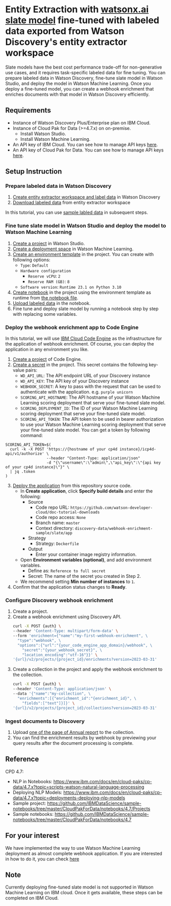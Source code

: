 # Entity Extraction with [watsonx.ai slate model](https://www.ibm.com/blog/introducing-the-technology-behind-watsonx-ai/) fine-tuned with labeled data exported from Watson Discovery's entity extractor workspace

Slate models have the best cost performance trade-off for non-generative use cases, and it requires task-specific labeled data for fine tuning. You can prepare labeled data in Watson Discovery, fine-tune slate model in Watson Studio, and deploy the model in Watson Machine Learning. Once you deploy a fine-tuned model, you can create a webhook enrichment that enriches documents with that model in Watson Discovery efficiently.

## Requirements

- Instance of Watson Discovery Plus/Enterprise plan on IBM Cloud.
- Instance of Cloud Pak for Data (>=4.7.x) on on-premise.
  - Install Watson Studio.
  - Install Watson Machine Learning.
- An API key of IBM Cloud. You can see how to manage API keys [here](https://cloud.ibm.com/docs/account?topic=account-manapikey).
- An API key of Cloud Pak for Data. You can see how to manage API keys [here](https://www.ibm.com/docs/en/cloud-paks/1.0?topic=users-generating-api-keys-authentication).

## Setup Instruction

### Prepare labeled data in Watson Discovery

1. [Create entity extractor workspace and label data](https://cloud.ibm.com/docs/discovery-data?topic=discovery-data-entity-extractor#entity-extractor-export-label) in Watson Discovery
2. [Download labeled data](https://cloud.ibm.com/docs/discovery-data?topic=discovery-data-entity-extractor#entity-extractor-export-label) from entity extractor workspace

In this tutorial, you can use [sample labled data](data/Financial+demo+extractor-labeled_data.zip) in subsequent steps.

### Fine tune slate model in Watson Studio and deploy the model to Watson Machine Learning

1. [Create a project](https://www.ibm.com/docs/en/cloud-paks/cp-data/4.7.x?topic=projects-creating-project) in Watson Studio.
2. [Create a deployment space](https://www.ibm.com/docs/en/cloud-paks/cp-data/4.7.x?topic=spaces-creating-deployment) in Watson Machine Learning.
2. [Create an environment template](https://www.ibm.com/docs/en/cloud-paks/cp-data/4.7.x?topic=environments-creating) in the project. You can create with following options:
   - `Type`: `Default`
   - `Hardware configuration`
       - `Reserve vCPU`: `2`
       - `Reserve RAM (GB)`: `8`
   - `Software version`: `Runtime 23.1 on Python 3.10`
3. [Create notebook](https://www.ibm.com/docs/en/cloud-paks/cp-data/4.7.x?topic=editor-creating-notebooks) in the project using the environment template as runtime from [the notebook file](app/notebook/Financial%20Demo.ipynb).
4. [Upload labeled data](https://www.ibm.com/docs/en/cloud-paks/cp-data/4.7.x?topic=scripts-loading-accessing-data-in-notebook#load-data-from-local-files) in the notebook.
5. Fine tune and deploy slate model by running a notebook step by step with replacing some variables.


### Deploy the webhook enrichment app to Code Engine

In this tutorial, we will use [IBM Cloud Code Engine](https://www.ibm.com/cloud/code-engine) as the infrastructure for the application of webhook enrichment. Of course, you can deploy the application in any environment you like.

1. [Create a project](https://cloud.ibm.com/docs/codeengine?topic=codeengine-manage-project#create-a-project) of Code Engine.
2. [Create a secret](https://cloud.ibm.com/docs/codeengine?topic=codeengine-secret#secret-create) in the project. This secret contains the following key-value pairs:
   - `WD_API_URL`: The API endpoint URL of your Discovery instance
   - `WD_API_KEY`: The API key of your Discovery instance
   - `WEBHOOK_SECRET`: A key to pass with the request that can be used to authenticate with the application. e.g. `purple unicorn`
   - `SCORING_API_HOSTNAME`: The API hostname of your Watson Machine Learning scoring deployment that serve your fine-tuned slate model.
   - `SCORING_DEPLOYMENT_ID`: The ID of your Watson Machine Learning scoring deployment that serve your fine-tuned slate model.
   - `SCORING_API_TOKEN`: The API token to be used in bearer authorization to use your Watson Machine Learning scoring deployment that serve your fine-tuned slate model. You can get a token by following command:
```shell
SCORING_API_TOKEN=$(
  curl -k -X POST 'https://{hostname of your cp4d instance}/icp4d-api/v1/authorize' \
                  --header "Content-Type: application/json"
                  -d "{\"username\":\"admin\",\"api_key\":\"{api key of your cp4d instance}\"}" \
  | jq .token
)
```
3. [Deploy the application](https://cloud.ibm.com/docs/codeengine?topic=codeengine-app-source-code) from this repository source code.
   - In **Create application**, click **Specify build details** and enter the following:
      - Source
         - Code repo URL: `https://github.com/watson-developer-cloud/doc-tutorial-downloads`
         - Code repo access: `None`
         - Branch name: `master`
         - Context directory: `discovery-data/webhook-enrichment-sample/slate/app`
      - Strategy
         - Strategy: `Dockerfile`
      - Output
         - Enter your container image registry information.
   - Open **Environment variables (optional)**, and add environment variables.
      - Define as: `Reference to full secret`
      - Secret: The name of the secret you created in Step 2.
   - We recommend setting **Min number of instances** to `1`.
4. Confirm that the application status changes to **Ready**.

### Configure Discovery webhook enrichment
1. Create a project.
2. Create a webhook enrichment using Discovery API.
   ```bash
   curl -X POST {auth} \
   --header 'Content-Type: multipart/form-data' \
   --form 'enrichment={"name":"my-first-webhook-enrichment", \
     "type":"webhook", \
     "options":{"url":"{your_code_engine_app_domain}/webhook", \
       "secret":"{your_webhook_secret}", \
       "location_encoding":"utf-16"}}' \
   '{url}/v2/projects/{project_id}/enrichments?version=2023-03-31'
   ```
3. Create a collection in the project and apply the webhook enrichment to the collection.
   ```bash
   curl -X POST {auth} \
   --header 'Content-Type: application/json' \
   --data '{"name":"my-collection", \
     "enrichments":[{"enrichment_id":"{enrichment_id}", \
       "fields":["text"]}]}' \
   '{url}/v2/projects/{project_id}/collections?version=2023-03-31'
   ```

### Ingest documents to Discovery
1. Upload [one of the page of Annual report](data/IBM_Annual_Report_2019-page12.pdf) to the collection.
2. You can find the enrichment results by webhook by previewing your query results after the document processing is complete.

## Reference
CPD 4.7:
   - NLP in Notebooks: https://www.ibm.com/docs/en/cloud-paks/cp-data/4.7.x?topic=scripts-watson-natural-language-processing
   - Deploying NLP Models: https://www.ibm.com/docs/en/cloud-paks/cp-data/4.7.x?topic=deployments-deploying-nlp-models
   - Sample project: https://github.com/IBMDataScience/sample-notebooks/tree/master/CloudPakForData/notebooks/4.7/Projects
   - Sample notebooks: https://github.com/IBMDataScience/sample-notebooks/tree/master/CloudPakForData/notebooks/4.7

## For your interest

We have implemented the way to use Watson Machine Learning deployment as almost complete webhook application.
If you are interested in how to do it, you can check [here](wml-as-webhook/README.md)

## Note
Currently deploying fine-tuned slate model is not supported in Watson Machine Learning on IBM cloud. Once it gets available, these steps can be completed on IBM Cloud.
